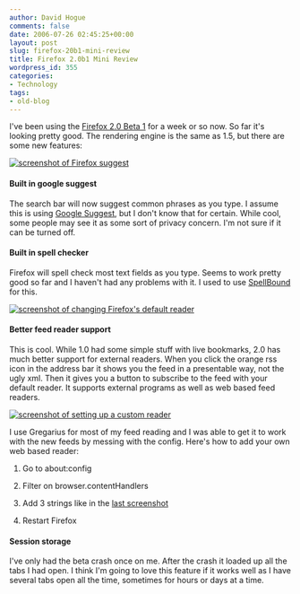 ```yaml
---
author: David Hogue
comments: false
date: 2006-07-26 02:45:25+00:00
layout: post
slug: firefox-20b1-mini-review
title: Firefox 2.0b1 Mini Review
wordpress_id: 355
categories:
- Technology
tags:
- old-blog
---
```


I've been using the [Firefox 2.0 Beta 1](http://www.mozilla.org/projects/bonecho/all-beta.html) for a week or so now.  So far it's looking pretty good.  The rendering engine is the same as 1.5, but there are some new features:

[
![screenshot of Firefox suggest](http://vorpal.cc/blog/wp-content/uploads/2006/07/firefox-suggest.thumbnail.png)
](http://vorpal.cc/blog/wp-content/uploads/2006/07/firefox-suggest.png)



#### Built in google suggest



The search bar will now suggest common phrases as you type.  I assume this is using [Google Suggest](http://labs.google.com/suggest), but I don't know that for certain.  While cool, some people may see it as some sort of privacy concern.  I'm not sure if it can be turned off.




#### Built in spell checker



Firefox will spell check most text fields as you type.  Seems to work pretty good so far and I haven't had any problems with it.  I used to use [SpellBound](http://spellbound.sourceforge.net/) for this.

[
![screenshot of changing Firefox's default reader](http://vorpal.cc/blog/wp-content/uploads/2006/07/change-reader.thumbnail.png)
](http://vorpal.cc/blog/wp-content/uploads/2006/07/change-reader.png)



#### Better feed reader support



This is cool.  While 1.0 had some simple stuff with live bookmarks, 2.0 has much better support for external readers.  When you click the orange rss icon in the address bar it shows you the feed in a presentable way, not the ugly xml.  Then it gives you a button to subscribe to the feed with your default reader.  It supports external programs as well as web based feed readers.

[
![screenshot of setting up a custom reader](http://vorpal.cc/blog/wp-content/uploads/2006/07/reader-setup.thumbnail.png)
](http://vorpal.cc/blog/wp-content/uploads/2006/07/reader-setup.png)

I use Gregarius for most of my feed reading and I was able to get it to work with the new feeds by messing with the config.  Here's how to add your own web based reader: 





  1. Go to about:config


  2. Filter on browser.contentHandlers


  3. Add 3 strings like in the [last screenshot](http://vorpal.cc/blog/wp-content/uploads/2006/07/reader-setup.png)


  4. Restart Firefox





#### Session storage



I've only had the beta crash once on me.  After the crash it loaded up all the tabs I had open.  I think I'm going to love this feature if it works well as I have several tabs open all the time, sometimes for hours or days at a time.
